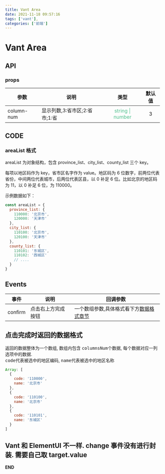 ```yaml
---
title: Vant Area 
date: 2021-11-18 09:57:16
tags: ['vant'],
categories: ['前端']
---
```


# Vant Area

## API

### props

| 参数       | 说明                          |                     类型                      | 默认值 |
| ---------- | ----------------------------- | :-------------------------------------------: | :----: |
| column-num | 显示列数,3:省市区;2:省市;1:省 | <font color="#4fc08d">string \| number</font> |   3    |

## CODE

### areaList 格式

areaList 为对象结构，包含 province_list、city_list、county_list 三个 key。

每项以地区码作为 key，省市区名字作为 value。地区码为 6 位数字，前两位代表省份，中间两位代表城市，后两位代表区县，以 0 补足 6 位。比如北京的地区码为 11，以 0 补足 6 位，为 110000。

示例数据如下：

```js
const areaList = {
  province_list: {
    110000: '北京市',
    120000: '天津市'
  },
  city_list: {
    110100: '北京市',
    120100: '天津市'
  },
  county_list: {
    110101: '东城区',
    110102: '西城区'
    // ....
  }
}
```

## Events

| 事件    | 说明               | 回调参数                                                              |
| ------- | ------------------ | --------------------------------------------------------------------- |
| confirm | 点击右上方完成按钮 | 一个数组参数,具体格式看下方[数据格式章节](##点击完成时返回的数据格式) |

## 点击完成时返回的数据格式

返回的数据整体为一个数组, 数组内包含 <kbd>columnsNum</kbd>个数据, 每个数据对应一列选项中的数据.  
<kbd>code</kbd>代表被选中的地区编码, <kbd>name</kbd>代表被选中的地区名称

```js
Array: [
  {
    code: '110000',
    name: '北京市'
  },
  {
    code: '110100',
    name: '北京市'
  },
  {
    code: '110101',
    name: '东城区'
  }
]
```

## Vant 和 ElementUI 不一样. change 事件没有进行封装. 需要自己取 target.value

**END**
